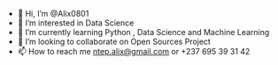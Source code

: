 - 👋 Hi, I’m @Alix0801
- 👀 I’m interested in Data Science 
- 🌱 I’m currently learning Python , Data Science and Machine Learning 
- 💞️ I’m looking to collaborate on Open Sources Project
- 📫 How to reach me ntep.alix@gmail.com or +237 695 39 31 42

<!---
Alix0801/Alix0801 is a ✨ special ✨ repository because its `README.md` (this file) appears on your GitHub profile.
You can click the Preview link to take a look at your changes.
--->
